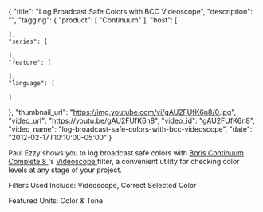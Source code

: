 {
  "title": "Log Broadcast Safe Colors with BCC Videoscope",
  "description": "",
  "tagging": {
    "product": [
      "Continuum"
    ],
    "host": [

    ],
    "series": [

    ],
    "feature": [

    ],
    "language": [

    ]
  },
  "thumbnail_url": "https://img.youtube.com/vi/gAU2FUfK6n8/0.jpg",
  "video_url": "https://youtu.be/gAU2FUfK6n8",
  "video_id": "gAU2FUfK6n8",
  "video_name": "log-broadcast-safe-colors-with-bcc-videoscope",
  "date": "2012-02-17T10:10:00-05:00"
}

Paul Ezzy shows you to log broadcast safe colors with [ Boris Continuum Complete 8 ](/products/continuum/)'s [ Videoscope ](/products/continuum-units/color-and-tone/) filter, a convenient utility for checking color levels at any stage of your project.

Filters Used Include: Videoscope, Correct Selected Color

Featured Units: Color &amp; Tone


